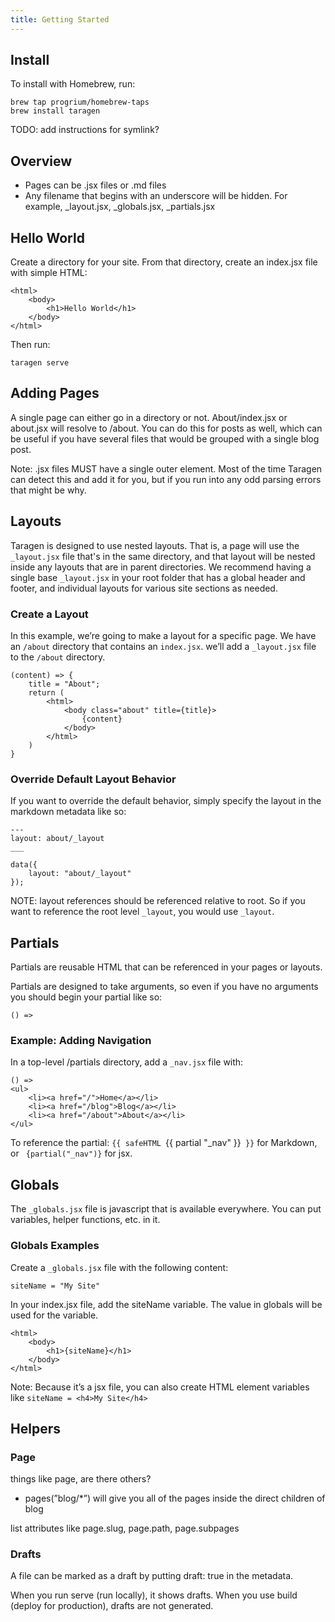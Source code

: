 ```yaml
---
title: Getting Started
---
```


## Install

To install with Homebrew, run:
```
brew tap progrium/homebrew-taps
brew install taragen
```

TODO: add instructions for symlink?

## Overview

* Pages can be .jsx files or .md files
* Any filename that begins with an underscore will be hidden. For example, _layout.jsx, _globals.jsx, _partials.jsx

## Hello World

Create a directory for your site. From that directory, create an index.jsx file with simple HTML:

```
<html>
    <body>
        <h1>Hello World</h1>
    </body>
</html>
```

Then run:
```
taragen serve
```

## Adding Pages
A single page can either go in a directory or not. About/index.jsx or about.jsx will resolve to /about. You can do this for posts as well, which can be useful if you have several files that would be grouped with a single blog post.

Note: .jsx files MUST have a single outer element. Most of the time Taragen can detect this and add it for you, but if you run into any odd parsing errors that might be why. 

## Layouts
Taragen is designed to use nested layouts. That is, a page will use the ```_layout.jsx``` file that's in the same directory, and that layout will be nested inside any layouts that are in parent directories.
We recommend having a single base ```_layout.jsx``` in your root folder that has a global header and footer, and individual layouts for various site sections as needed.

### Create a Layout
In this example, we’re going to make a layout for a specific page. We have an ```/about``` directory that contains an ```index.jsx```. we’ll add a ```_layout.jsx``` file to the ```/about``` directory. 

```
(content) => {
	title = "About";
	return (
		<html>
			<body class="about" title={title}>
				{content}
			</body>
		</html>
	)
}
```

### Override Default Layout Behavior
If you want to override the default behavior, simply specify the layout in the markdown metadata like so:

```
---
layout: about/_layout
___
```
```
data({
    layout: "about/_layout"
});
```

NOTE: layout references should be referenced relative to root. So if you want to reference the root level ```_layout```, you would use ```_layout```.

## Partials
Partials are reusable HTML that can be referenced in your pages or layouts. 

Partials are designed to take arguments, so even if you have no arguments you should begin your partial like so:
```
() =>
```

### Example: Adding Navigation
In a top-level /partials directory, add a ```_nav.jsx``` file with:

```
() =>
<ul>
	<li><a href="/">Home</a></li>
	<li><a href="/blog">Blog</a></li>
	<li><a href="/about">About</a></li>
</ul>
```


To reference the partial:
`{{ safeHTML `{{ partial "_nav" }}` }}` for Markdown, 
or ``` {partial("_nav")}``` for jsx.

## Globals
The ```_globals.jsx``` file is javascript that is available everywhere. You can put variables, helper functions, etc. in it.

### Globals Examples
Create a ```_globals.jsx``` file with the following content:
```
siteName = "My Site"
```
In your index.jsx file, add the siteName variable. The value in globals will be used for the variable.
```
<html>
    <body>
        <h1>{siteName}</h1>
    </body>
</html>
```
Note: Because it’s a jsx file, you can also create HTML element variables like ```siteName = <h4>My Site</h4>```

## Helpers

### Page
things like page, are there others?

* pages(”blog/*”) will give you all of the pages inside the direct children of blog

list attributes like page.slug, page.path, page.subpages

### Drafts
A file can be marked as a draft by putting draft: true in the metadata.

When you run serve (run locally), it shows drafts. When you use build (deploy for production), drafts are not generated.